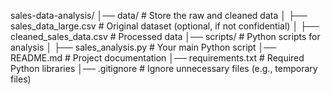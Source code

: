 sales-data-analysis/
│── data/                # Store the raw and cleaned data
│   ├── sales_data_large.csv  # Original dataset (optional, if not confidential)
│   ├── cleaned_sales_data.csv  # Processed data
│── scripts/             # Python scripts for analysis
│   ├── sales_analysis.py  # Your main Python script
│── README.md            # Project documentation
│── requirements.txt     # Required Python libraries
│── .gitignore           # Ignore unnecessary files (e.g., temporary files)
